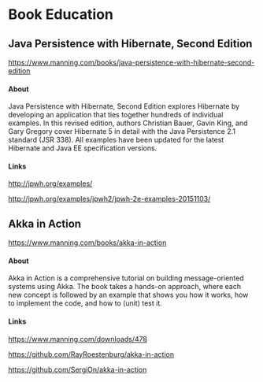 # Book Education


## Java Persistence with Hibernate, Second Edition

https://www.manning.com/books/java-persistence-with-hibernate-second-edition

#### About

Java Persistence with Hibernate, Second Edition explores Hibernate by developing an application that ties together hundreds of individual examples. In this revised edition, authors Christian Bauer, Gavin King, and Gary Gregory cover Hibernate 5 in detail with the Java Persistence 2.1 standard (JSR 338). All examples have been updated for the latest Hibernate and Java EE specification versions.

#### Links

http://jpwh.org/examples/

http://jpwh.org/examples/jpwh2/jpwh-2e-examples-20151103/


## Akka in Action

https://www.manning.com/books/akka-in-action

#### About

Akka in Action is a comprehensive tutorial on building message-oriented systems using Akka. The book takes a hands-on approach, where each new concept is followed by an example that shows you how it works, how to implement the code, and how to (unit) test it.

#### Links

https://www.manning.com/downloads/478

https://github.com/RayRoestenburg/akka-in-action

https://github.com/SergiOn/akka-in-action


